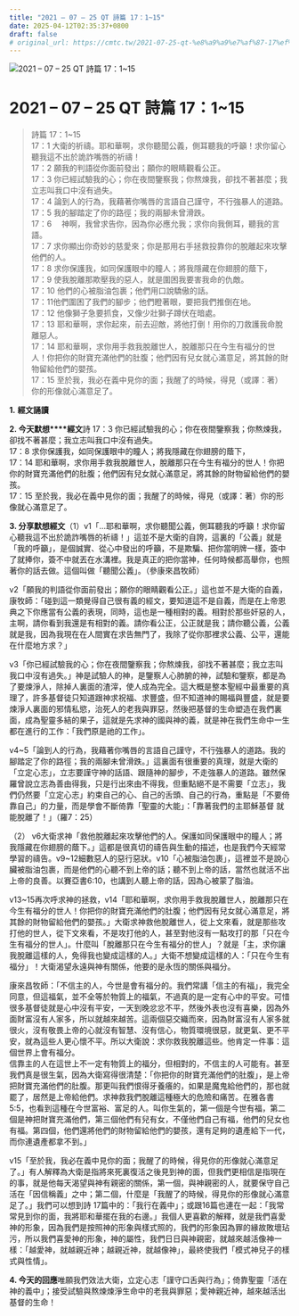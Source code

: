 ```yaml
---
title: "2021 – 07 – 25 QT 詩篇 17：1~15"
date: 2025-04-12T02:35:37+0800
draft: false
# original_url: https://cmtc.tw/2021-07-25-qt-%e8%a9%a9%e7%af%87-17%ef%bc%9a115
---
```


![2021 – 07 – 25 QT 詩篇 17：1~15](/images/qt.jpg   "2021 – 07 – 25 QT 詩篇 17：1~15")

# 2021 – 07 – 25 QT 詩篇 17：1~15

> 詩篇 17：1~15  
> 17：1 大衛的祈禱。耶和華啊，求你聽聞公義，側耳聽我的呼籲！求你留心聽我這不出於詭詐嘴唇的祈禱！  
> 17：2 願我的判語從你面前發出；願你的眼睛觀看公正。  
> 17：3 你已經試驗我的心；你在夜間鑒察我；你熬煉我，卻找不著甚麼；我立志叫我口中沒有過失。  
> 17：4 論到人的行為，我藉著你嘴唇的言語自己謹守，不行強暴人的道路。  
> 17：5 我的腳踏定了你的路徑；我的兩腳未曾滑跌。  
> 17：6 　神啊，我曾求告你，因為你必應允我；求你向我側耳，聽我的言語。  
> 17：7 求你顯出你奇妙的慈愛來；你是那用右手拯救投靠你的脫離起來攻擊他們的人。  
> 17：8 求你保護我，如同保護眼中的瞳人；將我隱藏在你翅膀的蔭下，  
> 17：9 使我脫離那欺壓我的惡人，就是圍困我要害我命的仇敵。  
> 17：10 他們的心被脂油包裹；他們用口說驕傲的話。  
> 17：11他們圍困了我們的腳步；他們瞪著眼，要把我們推倒在地。  
> 17：12 他像獅子急要抓食，又像少壯獅子蹲伏在暗處。  
> 17：13 耶和華啊，求你起來，前去迎敵，將他打倒！用你的刀救護我命脫離惡人。  
> 17：14 耶和華啊，求你用手救我脫離世人，脫離那只在今生有福分的世人！你把你的財寶充滿他們的肚腹；他們因有兒女就心滿意足，將其餘的財物留給他們的嬰孩。  
> 17：15 至於我，我必在義中見你的面；我醒了的時候，得見（或譯：著）你的形像就心滿意足了。

**1.** **經文誦讀**

**2. 今天默想****經文**詩 17：3 你已經試驗我的心；你在夜間鑒察我；你熬煉我，卻找不著甚麼；我立志叫我口中沒有過失。  
17：8 求你保護我，如同保護眼中的瞳人；將我隱藏在你翅膀的蔭下，  
17：14 耶和華啊，求你用手救我脫離世人，脫離那只在今生有福分的世人！你把你的財寶充滿他們的肚腹；他們因有兒女就心滿意足，將其餘的財物留給他們的嬰孩。  
17：15 至於我，我必在義中見你的面；我醒了的時候，得見（或譯：著）你的形像就心滿意足了。

**3. 分享默想經文**（1）v1「…耶和華啊，求你聽聞公義，側耳聽我的呼籲！求你留心聽我這不出於詭詐嘴唇的祈禱！」這並不是大衛的自誇，這裏的「公義」就是「我的呼籲」，是個誠實、從心中發出的呼籲，不是欺騙、把你當明牌一樣，簽中了就捧你，簽不中就丟在水溝裡。我是真正的把你當神，任何時候都高舉你，也照著你的話去做。這個叫做「聽聞公義」。（參康來昌牧師）

v2「願我的判語從你面前發出；願你的眼睛觀看公正。」這也並不是大衛的自義，康牧師：「碰到這一類覺得自己很有義的經文，要知道這不是自義，而是在上帝恩典之下你應當有公義的表現，同時，這也是一種相對的義。相對於那些奸惡的人，主啊，請你看到我還是有相對的義。請你看公正，公正就是我；請你聽公義，公義就是我，因為我現在在人間實在求告無門了，我除了從你那裡求公義、公平，還能在什麼地方求？」

v3「你已經試驗我的心；你在夜間鑒察我；你熬煉我，卻找不著甚麼；我立志叫我口中沒有過失。」神是試驗人的神，是鑒察人心肺腑的神，試驗和鑒察，都是為了要煉淨人，除掉人裏面的渣滓，使人成為完全。這大概是整本聖經中最重要的真理了，許多基督徒只知道跟神求祝福、求豐盛，但不知道神的賜福與豐盛，就是要煉淨人裏面的邪情私慾，治死人的老我與罪惡，然後把基督的生命塑造在我們裏面，成為聖靈多結的果子，這就是先求神的國與神的義，就是神在我們生命中一生都在進行的工作：「我們原是祂的工作」。

v4~5「論到人的行為，我藉著你嘴唇的言語自己謹守，不行強暴人的道路。我的腳踏定了你的路徑；我的兩腳未曾滑跌。」這裏面有很重要的真理，就是大衛的「立定心志」，立志要謹守神的話語、跟隨神的腳步，不走強暴人的道路。雖然保羅曾說立志為善由得我，只是行出來由不得我，但重點絕不是不需要「立志」，我們仍然要「立定心志」約束自己的心、自己的舌頭、自己的行為，重點是「不要倚靠自己」的力量，而是學會不斷倚靠「聖靈的大能」：「靠著我們的主耶穌基督 就能脫離了！」（羅7：25）

（2） v6大衛求神「救他脫離起來攻擊他們的人。保護如同保護眼中的瞳人；將我隱藏在你翅膀的蔭下。」這都是很真切的禱告與生動的描述，也是我們今天經常學習的禱告。v9~12細數惡人的惡行惡狀。v10「心被脂油包裹」，這裡並不是說心臟被脂油包裹，而是他們的心聽不到上帝的話；聽不到上帝的話，當然也就活不出上帝的良善。以賽亞書6:10，也講到人聽上帝的話，因為心被蒙了脂油。

v13~15再次呼求神的拯救，v14「耶和華啊，求你用手救我脫離世人，脫離那只在今生有福分的世人！你把你的財寶充滿他們的肚腹；他們因有兒女就心滿意足，將其餘的財物留給他們的嬰孩。」大衛求神救他脫離世人，從上文來看，就是那些攻打他的世人，從下文來看，不是攻打他的人，甚至對他沒有一點攻打的那「只在今生有福分的世人」。什麼叫「脫離那只在今生有福分的世人」？就是「主，求你讓我脫離這樣的人，免得我也變成這樣的人。」大衛不想變成這樣的人：「只在今生有福分」！大衛渴望永遠與神有關係，他要的是永恆的關係與福分。

康來昌牧師：「不信主的人，今世是會有福分的。我們常講「信主的有福」，我完全同意，但這福氣，並不全等於物質上的福氣，不過真的是一定有心中的平安。可惜很多基督徒就是心中沒有平安，一天到晚忿忿不平，然後外表也沒有喜樂，因為外面財富沒有人家多，所以就越來越苦。這兩個惡交織而來，因為財富沒有人家多就很火，沒有敬畏上帝的心就沒有智慧、沒有信心，物質環境很惡，就更氣、更不平安，就為這些人更心懷不平。所以大衛說：求你救我脫離這些。他肯定一件事：這個世界上會有福分。  
信靠主的人在這世上不一定有物質上的福分，但相對的，不信主的人可能有。甚至我們真是很生氣，因為大衛寫得很清楚：「你把你的財寶充滿他們的肚腹」，是上帝把財寶充滿他們的肚腹。那更叫我們恨得牙養癢的，如果是魔鬼給他們的，那也就罷了，居然是上帝給他們。求神救我們脫離這種極大的危險和痛苦。在雅各書5:5，也看到這種在今世富裕、富足的人。叫你生氣的，第一個是今世有福，第二個是神把財寶充滿他們，第三個他們有兒有女，不僅他們自己有福，他們的兒女也有福。第四個，他們還將他們的財物留給他們的嬰孩，還有足夠的遺產給下一代，而你連遺產都拿不到。」

v15「至於我，我必在義中見你的面；我醒了的時候，得見你的形像就心滿意足了。」有人解釋為大衛是指將來死裏復活之後見到神的面，但我們更相信是指現在的事，就是他每天渴望與神有親密的關係，第一個，與神親密的人，就要保守自己活在「因信稱義」之中；第二個，什麼是「我醒了的時候，得見你的形像就心滿意足了。」我們可以想到詩 17篇中的：「我行在義中」；或跟16篇也連在一起：「我常常見到你的面，我將耶和華擺在我的右邊。」我個人更喜歡的解釋，就是我們喜愛神的形象，因為我們是按照神的形象與樣式照的，我們的形象因為罪的緣故敗壞玷污，所以我們喜愛神的形象，神的屬性，我們日日與神親密，就越來越活像神一樣：「越愛神，就越親近神；越親近神，就越像神」，最終使我們「模式神兒子的樣式與性情」。

**4. 今天的回應**唯願我們效法大衛，立定心志「謹守口舌與行為」；倚靠聖靈「活在神的義中」；接受試驗與熬煉煉淨生命中的老我與罪惡；愛神親近神，越來越活出基督的生命！